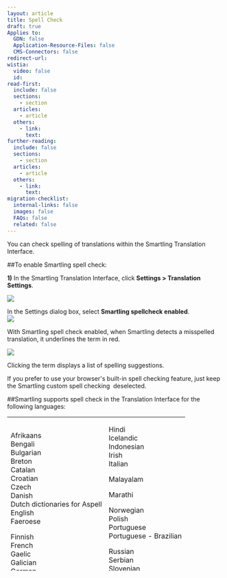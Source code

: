 ```yaml
---
layout: article
title: Spell Check
draft: true
Applies to:
  GDN: false
  Application-Resource-Files: false
  CMS-Connectors: false
redirect-url:
wistia:
  video: false
  id:
read-first:
  include: false
  sections:
    - section
  articles:
    - article
  others:
    - link:
      text:
further-reading:
  include: false
  sections:
    - section
  articles:
    - article
  others:
    - link:
      text:
migration-checklist:
  internal-links: false
  images: false
  FAQs: false
  related: false
---
```

You can check spelling of translations within the Smartling Translation Interface.

##To enable Smartling spell check:

**1)** In the Smartling Translation Interface, click **Settings > Translation Settings**.

![](/hc/en-us/article_attachments/203567247/Smartling___Translations_Management.png)

In the Settings dialog box, select **Smartling spellcheck enabled**.  
![](/hc/en-us/article_attachments/203650358/Smartling___Translations_Management.png)

With Smartling spell check enabled, when Smartling detects a misspelled translation, it underlines the term in red.

![](/hc/en-us/article_attachments/203650368/Smartling___Translations_Management.png)

Clicking the term displays a list of spelling suggestions.

If you prefer to use your browser's built-in spell checking feature, just keep the Smartling custom spell checking  deselected.

##Smartling supports spell check in the Translation Interface for the following languages:

<table style="height: 358px;" width="352">

<tbody>

<tr>

<td>

Afrikaans  
Bengali  
Bulgarian  
Breton  
Catalan  
Croatian  
Czech  
Danish  
Dutch dictionaries for Aspell  
English  
Faeroese

Finnish  
French  
Gaelic  
Galician  
German  
Greek  
Gujarati  

</td>

<td>

Hindi  
Icelandic  
Indonesian  
Irish  
Italian

Malayalam

Marathi

Norwegian  
Polish  
Portuguese  
Portuguese - Brazilian

Russian  
Serbian  
Slovenian  
Spanish  
Swedish  
Welsh

</td>

</tr>

</tbody>

</table>
